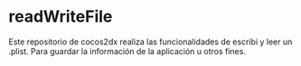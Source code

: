 # readWriteFile

Este repositorio de cocos2dx realiza las funcionalidades de escribi y leer un .plist. 
Para guardar la información de la aplicación u otros fines.

